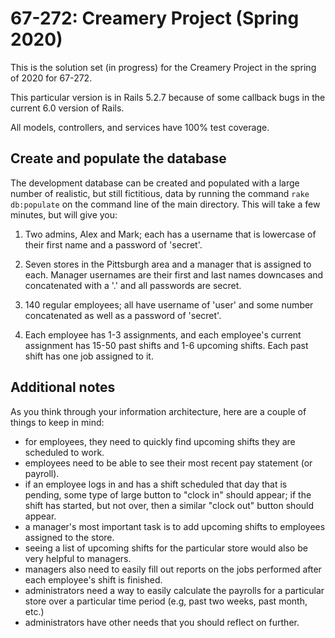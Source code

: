 67-272: Creamery Project (Spring 2020)
===

This is the solution set (in progress) for the Creamery Project in the spring of 2020 for 67-272.

This particular version is in Rails 5.2.7 because of some callback bugs in the current 6.0 version of Rails.

All models, controllers, and services have 100% test coverage.

Create and populate the database
---

The development database can be created and populated with a large number of realistic, but still fictitious, data by running the command `rake db:populate` on the command line of the main directory.  This will take a few minutes, but will give you:

1. Two admins, Alex and Mark; each has a username that is lowercase of their first name and a password of 'secret'.

2. Seven stores in the Pittsburgh area and a manager that is assigned to each.  Manager usernames are their first and last names downcases and concatenated with a '.' and all passwords are secret.

3. 140 regular employees; all have username of 'user' and some number concatenated as well as a password of 'secret'. 

4. Each employee has 1-3 assignments, and each employee's current assignment has 15-50 past shifts and 1-6 upcoming shifts.  Each past shift has one job assigned to it.


Additional notes
---
As you think through your information architecture, here are a couple of things to keep in mind:

- for employees, they need to quickly find upcoming shifts they are scheduled to work.
- employees need to be able to see their most recent pay statement (or payroll).
- if an employee logs in and has a shift scheduled that day that is pending, some type of large button to "clock in" should appear; if the shift has started, but not over, then a similar "clock out" button should appear.
- a manager's most important task is to add upcoming shifts to employees assigned to the store.
- seeing a list of upcoming shifts for the particular store would also be very helpful to managers.
- managers also need to easily fill out reports on the jobs performed after each employee's shift is finished.
- administrators need a way to easily calculate the payrolls for a particular store over a particular time period (e.g, past two weeks, past month, etc.)
- administrators have other needs that you should reflect on further.